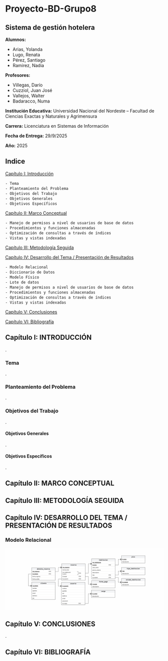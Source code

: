 # Proyecto-BD-Grupo8
## Sistema de gestión hotelera

**Alumnos:** 

- Arias, Yolanda
- Lugo, Renata
- Pérez, Santiago  
- Ramirez, Nadia
 
**Profesores:**

- Villegas, Darío
- Cuzziol, Juan José
- Vallejos, Walter
- Badaracco, Numa 
	
**Institución Educativa:** Universidad Nacional del Nordeste – Facultad de Ciencias Exactas y Naturales y Agrimensura 

**Carrera:** Licenciatura en Sistemas de Información

**Fecha de Entrega:** 29/9/2025

**Año:** 2025 
<div style="page-break-after: always;"></div> 

## Indice

[Capítulo I: Introducción](#capítulo-i-introducción)

    - Tema
    - Planteamiento del Problema
    - Objetivos del Trabajo
    - Objetivos Generales
    - Objetivos Específicos
    
[Capítulo II: Marco Conceptual](#capítulo-ii-marco-conceptual)

    - Manejo de permisos a nivel de usuarios de base de datos
    - Procedimientos y funciones almacenadas
    - Optimización de consultas a través de índices
    - Vistas y vistas indexadas

[Capítulo III: Metodología Seguida](#capítulo-iii-metodología-seguida)

[Capítulo IV: Desarrollo del Tema / Presentación de Resultados](#capítulo-iv-desarrollo-del-tema--presentación-de-resultados)

    - Modelo Relacional
    - Diccionario de Datos
    - Modelo Físico
    - Lote de datos
    - Manejo de permisos a nivel de usuarios de base de datos
    - Procedimientos y funciones almacenadas
    - Optimización de consultas a través de índices
    - Vistas y vistas indexadas
    
[Capítulo V: Conclusiones](#capítulo-v-conclusiones)

[Capítulo VI: Bibliografía](#capítulo-vi-bibliografía)

## Capítulo I: INTRODUCCIÓN 

.

### Tema 

. 

### Planteamiento del Problema 

.

### Objetivos del Trabajo 

.

#### Objetivos Generales

.

#### Objetivos Específicos 
 
.

## Capítulo II: MARCO CONCEPTUAL



## Capítulo III: METODOLOGÍA SEGUIDA


## Capítulo IV: DESARROLLO DEL TEMA / PRESENTACIÓN DE RESULTADOS

### Modelo Relacional 

![Modelo Relacional IMG](https://github.com/Renata281/Proyecto-BD-Grupo8/blob/b3fc33d9773402642fc2b9b344095664ffa4c137/Modelo_Relacional_Grupo_8.png)

## Capítulo V: CONCLUSIONES 
. 

## Capítulo VI: BIBLIOGRAFÍA 

